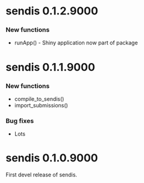 
# sendis 0.1.2.9000

### New functions

* runApp() - Shiny application now part of package

# sendis 0.1.1.9000

### New functions

* compile_to_sendis()
* import_submissions()

### Bug fixes

   * Lots 
   
# sendis 0.1.0.9000

First devel release of sendis.



